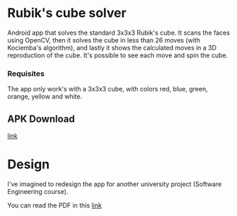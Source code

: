 # Rubik's cube solver
Android app that solves the standard 3x3x3 Rubik's cube.
It scans the faces using OpenCV, then it solves the cube in less than 26 moves (with Kociemba's algorithm), and lastly it shows the calculated moves in a 3D reproduction of the cube. 
It's possible to see each move and spin the cube.
### Requisites
The app only work's with a 3x3x3 cube, with colors red, blue, green, orange, yellow and white.

## APK Download 
[link](https://github.com/danielenapo/Rubik-s-cube-solver/releases/download/v1.0/rubik.apk)


# Design
I've imagined to redesign the app for another university project (Software Engineering course).

You can read the PDF in this [link](https://github.com/danielenapo/Rubik-s-cube-solver/blob/master/Design.pdf)
